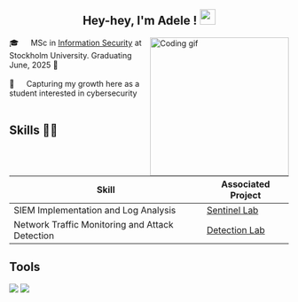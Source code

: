 <h2 align="center">
  Hey-hey, I'm Adele !
  <img src="https://media.giphy.com/media/hvRJCLFzcasrR4ia7z/giphy.gif" width="28">
</h2>
<img align="right" width="250" src="/images/programming.gif" alt="Coding gif" />
<p>

 🎓 &emsp; MSc in <a href="https://www.su.se/english/search-courses-and-programmes/smino-1.411366">Information Security</a> at Stockholm University. Graduating June, 2025 💖<br/><br/>
 🎀 &emsp; Capturing my growth here as a student interested in cybersecurity<br/><br/>
</p>


## Skills 👨‍💻
| Skill                                         | Associated Project         |
|-----------------------------------------------|----------------------------|
| SIEM Implementation and Log Analysis          | <a href="https://github.com/adeleaitym/SIEM-Azure-Lab">Sentinel Lab</a>|
| Network Traffic Monitoring and Attack Detection | <a href="https://google.com">Detection Lab</a>|

## Tools
<div>
    <img src="https://img.shields.io/badge/-Wireshark-1679A7?&style=for-the-badge&logo=Wireshark&logoColor=white" />
    <img src="https://img.shields.io/badge/-Microsoft_Sentinel-0078D4?&style=for-the-badge&logo=Microsoft&logoColor=white" />
</div>

